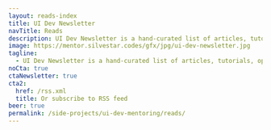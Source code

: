 ```yaml
---
layout: reads-index
title: UI Dev Newsletter
navTitle: Reads
description: UI Dev Newsletter is a hand-curated list of articles, tutorials, opinions, and tools related to User Interface development.
image: https://mentor.silvestar.codes/gfx/jpg/ui-dev-newsletter.jpg
tagline:
  - UI Dev Newsletter is a hand-curated list of articles, tutorials, opinions, and tools related to User Interface development that comes to your inbox every Monday. Enjoy the read.
noCta: true
ctaNewsletter: true
cta2:
  href: /rss.xml
  title: Or subscribe to RSS feed
beer: true
permalink: /side-projects/ui-dev-mentoring/reads/
---
```

